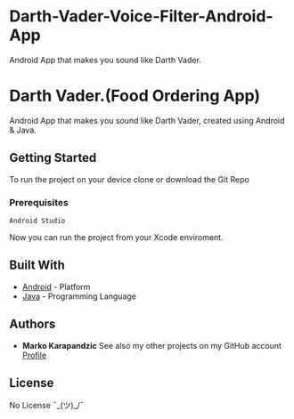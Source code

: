 # Darth-Vader-Voice-Filter-Android-App
Android App that makes you sound like Darth Vader.

# Darth Vader.(Food Ordering App)
Android App that makes you sound like Darth Vader, created using Android & Java.
## Getting Started
To run the project on your device clone or download the Git Repo
### Prerequisites
```
Android Studio
```
Now you can run the project from your Xcode enviroment.
## Built With
* [Android](https://developer.android.com/) - Platform
* [Java](https://www.java.com/) - Programming Language
## Authors
* **Marko Karapandzic**
See also my other projects on my GitHub account [Profile](https://github.com/9910)
## License
No License ¯\_(ツ)_/¯